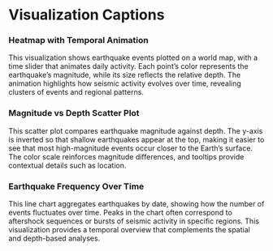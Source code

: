 # Visualization Captions

### Heatmap with Temporal Animation
This visualization shows earthquake events plotted on a world map, with a time slider that animates daily activity. Each point’s color represents the earthquake’s magnitude, while its size reflects the relative depth. The animation highlights how seismic activity evolves over time, revealing clusters of events and regional patterns.

### Magnitude vs Depth Scatter Plot
This scatter plot compares earthquake magnitude against depth. The y-axis is inverted so that shallow earthquakes appear at the top, making it easier to see that most high-magnitude events occur closer to the Earth’s surface. The color scale reinforces magnitude differences, and tooltips provide contextual details such as location.

### Earthquake Frequency Over Time
This line chart aggregates earthquakes by date, showing how the number of events fluctuates over time. Peaks in the chart often correspond to aftershock sequences or bursts of seismic activity in specific regions. This visualization provides a temporal overview that complements the spatial and depth-based analyses.